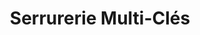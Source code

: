 ---
title: "Serrurerie Multi-Clés"
url: /sherbrooke/serrurerie-multi-cles/
shop: Schlüsseldienst
---